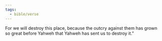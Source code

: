 ```yaml
---
tags:
  - bible/verse
---
```

For we will destroy this place, because the outcry against them has grown so great before Yahweh that Yahweh has sent us to destroy it.”